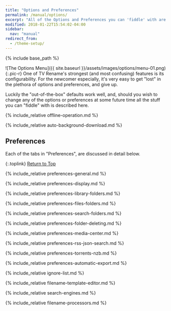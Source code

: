 ```yaml
---
title: "Options and Preferences"
permalink: /manual/options/
excerpt: "All of the Options and Preferences you can 'fiddle' with are described here."
modified: 2018-01-22T15:54:02-04:00
sidebar:
  nav: "manual"
redirect_from:
  - /theme-setup/
---
```


{% include base_path %}

![The Options Menu]({{ site.baseurl }}/assets/images/options/menu-01.png){:.pic-r}
One of TV&nbsp;Rename's strongest (and most confusing) features is its configurability. For the newcomer especially, it's very easy to get "lost" in the plethora of options and preferences, and give up.

Luckily the "out-of-the-box" defaults work well, and, should you wish to change any of the options or preferences at some future time all the stuff you can "fiddle" with is described here.

{% include_relative offline-operation.md %}

{% include_relative auto-background-download.md %}

<!-- START PREFERENCES ----------------------- -->
## Preferences

Each of the tabs in "Preferences", are discussed in detail below.

{:.toplink}
[Return to Top]()

{% include_relative preferences-general.md %}

{% include_relative preferences-display.md %}

{% include_relative preferences-library-folders.md %}

{% include_relative preferences-files-folders.md %}

{% include_relative preferences-search-folders.md %}

{% include_relative preferences-folder-deleting.md %}

{% include_relative preferences-media-center.md %}

{% include_relative preferences-rss-json-search.md %}

{% include_relative preferences-torrents-nzb.md %}

{% include_relative preferences-automatic-export.md %}

<!-- END PREFERENCES ------------------------- -->

{% include_relative ignore-list.md %}

{% include_relative filename-template-editor.md %}

{% include_relative search-engines.md %}

{% include_relative filename-processors.md %}

